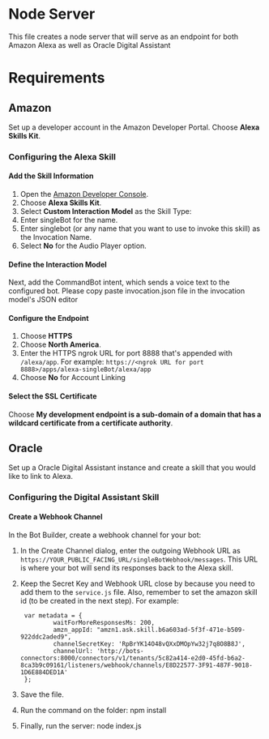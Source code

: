 # Node Server

This file creates a node server that will serve as an endpoint for both Amazon Alexa as well as Oracle Digital Assistant

# Requirements

## Amazon

Set up a developer account in the Amazon Developer Portal. Choose **Alexa Skills Kit**.

### Configuring the Alexa Skill

#### Add the Skill Information

1. Open the [Amazon Developer Console](https://developer.amazon.com/edw/home.html#/).
1. Choose **Alexa Skills Kit**.
1. Select **Custom Interaction Model** as the Skill Type:
1. Enter singleBot for the name.
1. Enter singlebot (or any name that you want to use to invoke this skill) as the Invocation Name.
1. Select **No** for the Audio Player option.
#### Define the Interaction Model
Next, add the CommandBot intent, which sends a voice text to the configured bot. Please copy paste invocation.json file in the invocation model's JSON editor
#### Configure the Endpoint
1. Choose **HTTPS**
1. Choose **North America**.
1. Enter the HTTPS ngrok URL for port 8888 that's appended with `/alexa/app`. For example: `https://<ngrok URL for port 8888>/apps/alexa-singleBot/alexa/app`
1. Choose **No** for Account Linking
#### Select the SSL Certificate
Choose **My development endpoint is a sub-domain of a domain that has a wildcard certificate from a certificate authority**.

## Oracle

Set up a Oracle Digital Assistant instance and create a skill that you would like to link to Alexa.

### Configuring the Digital Assistant Skill

#### Create a Webhook Channel

In the Bot Builder, create a webhook channel for your bot:

1. In the Create Channel dialog, enter the outgoing Webhook URL as `https://YOUR_PUBLIC_FACING_URL/singleBotWebhook/messages`. This URL is where your bot will send its responses back to the Alexa  skill.
2. Keep the Secret Key and Webhook URL close by because you need to add them to the `service.js` file. Also, remember to set the amazon skill id (to be created in the next step).  For example:



        var metadata = {
                waitForMoreResponsesMs: 200,
                amzn_appId: "amzn1.ask.skill.b6a603ad-5f3f-471e-b509-922ddc2aded9",
                channelSecretKey: 'RpBrYK14O48vQXxDMOpYw32j7q8O8B8J',
                channelUrl: 'http://bots-connectors:8000/connectors/v1/tenants/5c82a414-e2d0-45fd-b6a2-8ca3b9c09161/listeners/webhook/channels/E8D22577-3F91-487F-9018-1D6E884DED1A'
        };
3. Save the file.
4. Run the command on the folder: npm install
5. Finally, run the server: node index.js


